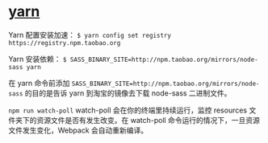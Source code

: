 # [yarn](https://yarnpkg.com/zh-Hans/)

Yarn 配置安装加速： `$ yarn config set registry https://registry.npm.taobao.org`

Yarn 安装依赖： `$ SASS_BINARY_SITE=http://npm.taobao.org/mirrors/node-sass yarn`

在 yarn 命令前添加 `SASS_BINARY_SITE=http://npm.taobao.org/mirrors/node-sass` 的目的是告诉 yarn 到淘宝的镜像去下载 node-sass 二进制文件。

`npm run watch-poll` watch-poll 会在你的终端里持续运行，监控 resources 文件夹下的资源文件是否有发生改变。在 watch-poll 命令运行的情况下，一旦资源文件发生变化，Webpack 会自动重新编译。
